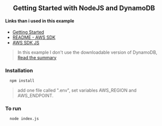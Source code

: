 <h2 align="center"> Getting Started with NodeJS and DynamoDB </h2>

#### Links than i used in this example
* [Getting Started](https://docs.aws.amazon.com/amazondynamodb/latest/developerguide/GettingStarted.NodeJs.html)
* [README - AWS SDK](https://docs.aws.amazon.com/AWSJavaScriptSDK/latest/)
* [AWS SDK JS](https://aws.amazon.com/sdk-for-javascript/)
> In this example I don't use the downloadable version of DynamoDB, [Read the summary](https://docs.aws.amazon.com/amazondynamodb/latest/developerguide/GettingStarted.NodeJs.Summary.html)

### Installation
```bash
  npm install
```
> add one file called ".env", set variables AWS_REGION and AWS_ENDPOINT.

### To run
```bash
  node index.js
```

